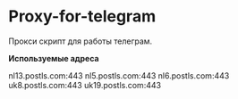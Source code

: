 # Proxy-for-telegram

Прокси скрипт для работы телеграм.

**Используемые адреса**

  nl13.postls.com:443
  nl5.postls.com:443
  nl6.postls.com:443
  uk8.postls.com:443
  uk19.postls.com:443
